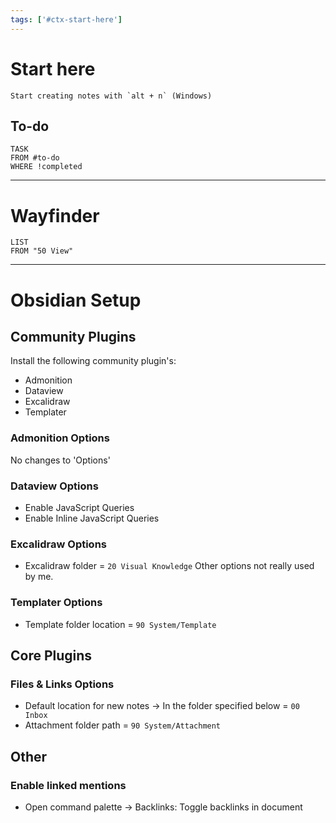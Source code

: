 ```yaml
---
tags: ['#ctx-start-here']
---
```

# Start here
```ad-info
Start creating notes with `alt + n` (Windows)
```

## To-do
```dataview
TASK
FROM #to-do
WHERE !completed
```

---

# Wayfinder
```dataview
LIST
FROM "50 View"
```

---

# Obsidian Setup

## Community Plugins
Install the following community plugin's:
- Admonition
- Dataview
- Excalidraw
- Templater

### Admonition Options
No changes to 'Options'

### Dataview Options
- Enable JavaScript Queries
- Enable Inline JavaScript Queries

### Excalidraw Options
- Excalidraw folder = `20 Visual Knowledge`
Other options not really used by me.

### Templater Options
- Template folder location = `90 System/Template`

## Core Plugins
### Files & Links Options
- Default location for new notes -> In the folder specified below = `00 Inbox`
- Attachment folder path = `90 System/Attachment`

## Other
### Enable linked mentions
- Open command palette -> Backlinks: Toggle backlinks in document
